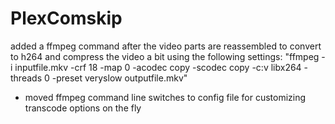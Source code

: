# PlexComskip

  added a ffmpeg command after the video parts are reassembled to convert to h264 and compress the video a bit
  using the following settings: "ffmpeg -i inputfile.mkv -crf 18 -map 0 -acodec copy -scodec copy -c:v libx264 -threads 0 -preset veryslow outputfile.mkv"

* moved ffmpeg command line switches to config file for customizing transcode options on the fly
